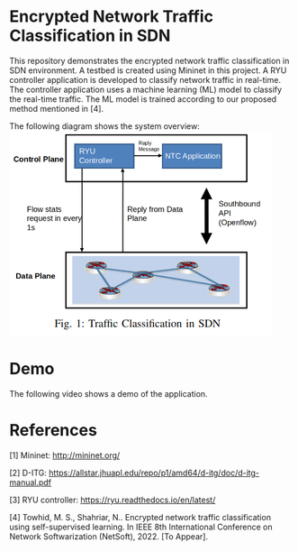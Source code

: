 # Encrypted Network Traffic Classification in SDN
This repository demonstrates the encrypted network traffic classification in SDN environment. A testbed is created using Mininet in this project. A RYU controller application is developed to classify network traffic in real-time. The controller application uses a machine learning (ML) model to classify the real-time traffic. The ML model is trained according to our proposed method mentioned in [4]. 

The following diagram shows the system overview:
![Alt text](./images/overview.png)

# Demo
The following video shows a demo of the application.


# References
[1] Mininet: http://mininet.org/

[2] D-ITG: https://allstar.jhuapl.edu/repo/p1/amd64/d-itg/doc/d-itg-manual.pdf 

[3] RYU controller: https://ryu.readthedocs.io/en/latest/

[4] Towhid, M. S., Shahriar, N.. Encrypted network traffic classification using self-supervised learning. In IEEE 8th International Conference on Network Softwarization (NetSoft), 2022. [To Appear].
